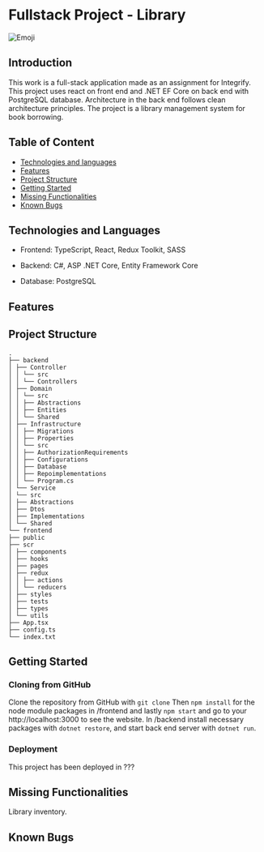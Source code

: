# Fullstack Project - Library
![Emoji](https://img.shields.io/badge/IN_PROGRESS-YES-red)

## Introduction

This work is a full-stack application made as an assignment for Integrify. This project uses react on front end and .NET EF Core on back end with PostgreSQL database. Architecture in the back end follows clean architecture principles. The project is a library management system for book borrowing.

## Table of Content

- [Technologies and languages](#technologies-and-languages)
- [Features](#features)
- [Project Structure](#project-strucutre)
- [Getting Started](#getting-started)
- [Missing Functionalities](#missing-functionalities)
- [Known Bugs](#known-bugs)

## Technologies and Languages

- Frontend: TypeScript, React, Redux Toolkit, SASS

- Backend: C#, ASP .NET Core, Entity Framework Core

- Database: PostgreSQL

## Features

## Project Structure
```
.
├── backend
│ ├── Controller
│ │ └── src
│ │ └── Controllers
│ ├── Domain
│ │ └── src
│ │ ├── Abstractions
│ │ ├── Entities
│ │ └── Shared
│ ├── Infrastructure
│ │ ├── Migrations
│ │ ├── Properties
│ │ └── src
│ │ ├── AuthorizationRequirements
│ │ ├── Configurations
│ │ ├── Database
│ │ ├── Repoimplementations
│ │ └── Program.cs
│ └── Service
│ └── src
│ ├── Abstractions
│ ├── Dtos
│ ├── Implementations
│ └── Shared
└── frontend
├── public
├── scr
│ ├── components
│ ├── hooks
│ ├── pages
│ ├── redux
│ │ ├── actions
│ │ └── reducers
│ ├── styles
│ ├── tests
│ ├── types
│ └── utils
├── App.tsx
├── config.ts
└── index.txt
```

## Getting Started

### Cloning from GitHub

Clone  the  repository from GitHub with `git clone` Then `npm install` for the node module packages in /frontend and lastly `npm start` and go to your http://localhost:3000 to see the website. In /backend install necessary packages with `dotnet restore`, and start back end server with `dotnet run`. 

### Deployment

This project has been deployed in ???

## Missing Functionalities

Library inventory.

## Known Bugs

